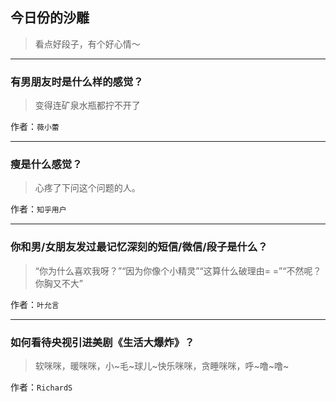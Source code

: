 ## 今日份的沙雕

> 看点好段子，有个好心情～


 
---

### 有男朋友时是什么样的感觉？

> 变得连矿泉水瓶都拧不开了


作者：`薇小蕾`

---

### 瘦是什么感觉？

> 心疼了下问这个问题的人。


作者：`知乎用户`

---

### 你和男/女朋友发过最记忆深刻的短信/微信/段子是什么？

> “你为什么喜欢我呀？”“因为你像个小精灵”“这算什么破理由= =”“不然呢？你胸又不大”


作者：`叶允言`

---

### 如何看待央视引进美剧《生活大爆炸》？

> 软咪咪，暖咪咪，小~毛~球儿~快乐咪咪，贪睡咪咪，呼~噜~噜~


作者：`RichardS`